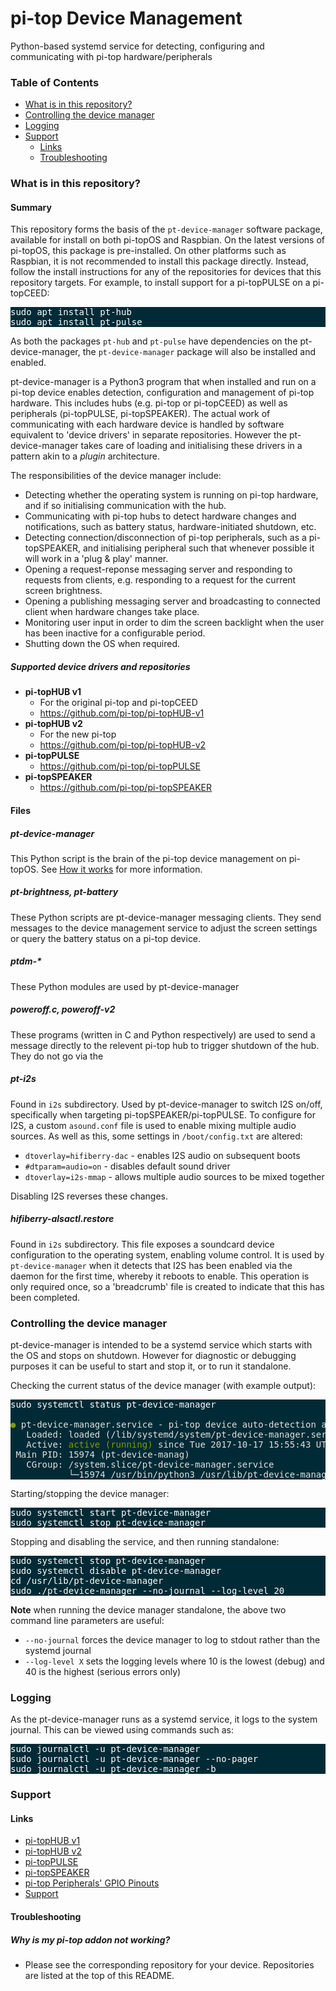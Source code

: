 # pi-top Device Management

Python-based systemd service for detecting, configuring and communicating with pi-top hardware/peripherals

### Table of Contents    
* [What is in this repository?](#repo-contents)
* [Controlling the device manager](#control)
* [Logging](#logging)
* [Support](#support)
    * [Links](#support-links)
    * [Troubleshooting](#support-troubleshooting)

### <a name="repo-contents"></a> What is in this repository?

#### Summary
This repository forms the basis of the `pt-device-manager` software package, available for install on both pi-topOS and Raspbian. On the latest versions of pi-topOS, this package is pre-installed. On other platforms such as Raspbian, it is not recommended to install this package directly. Instead, follow the install instructions for any of the repositories for devices that this repository targets. For example, to install support for a pi-topPULSE on a pi-topCEED:

<pre style="background-color: #002b36; color: #FFFFFF;">
sudo apt install pt-hub
sudo apt install pt-pulse
</pre>

As both the packages `pt-hub` and `pt-pulse` have dependencies on the pt-device-manager, the `pt-device-manager` package will also be installed and enabled.

pt-device-manager is a Python3 program that when installed and run on a pi-top device enables detection, configuration and management of pi-top hardware. This includes hubs (e.g. pi-top or pi-topCEED) as well as peripherals (pi-topPULSE, pi-topSPEAKER). The actual work of communicating with each hardware device is handled by software equivalent to 'device drivers' in separate repositories. However the pt-device-manager takes care of loading and initialising these drivers in a pattern akin to a _plugin_ architecture.

The responsibilities of the device manager include:

* Detecting whether the operating system is running on pi-top hardware, and if so initialising communication with the hub.
* Communicating with pi-top hubs to detect hardware changes and notifications, such as battery status, hardware-initiated shutdown, etc.
* Detecting connection/disconnection of pi-top peripherals, such as a pi-topSPEAKER, and initialising peripheral such that whenever possible it will work in a 'plug & play' manner.
* Opening a request-reponse messaging server and responding to requests from clients, e.g. responding to a request for the current screen brightness.
* Opening a publishing messaging server and broadcasting to connected client when hardware changes take place.
* Monitoring user input in order to dim the screen backlight when the user has been inactive for a configurable period.
* Shutting down the OS when required.

##### Supported device drivers and repositories

* **pi-topHUB v1**
    * For the original pi-top and pi-topCEED
    * https://github.com/pi-top/pi-topHUB-v1
* **pi-topHUB v2**
    * For the new pi-top
    * https://github.com/pi-top/pi-topHUB-v2
* **pi-topPULSE**
    * https://github.com/pi-top/pi-topPULSE
* **pi-topSPEAKER**
    * https://github.com/pi-top/pi-topSPEAKER

#### Files

##### pt-device-manager
This Python script is the brain of the pi-top device management on pi-topOS. See [How it works](#how-it-works) for more information.

##### pt-brightness, pt-battery
These Python scripts are pt-device-manager messaging clients. They send messages to the device management service to adjust the screen settings or query the battery status on a pi-top device.

##### ptdm-*
These Python modules are used by pt-device-manager

##### poweroff.c, poweroff-v2
These programs (written in C and Python respectively) are used to send a message directly to the relevent pi-top hub to trigger shutdown of the hub. They do not go via the 

##### pt-i2s
Found in `i2s` subdirectory. Used by pt-device-manager to switch I2S on/off, specifically when targeting pi-topSPEAKER/pi-topPULSE. To configure for I2S, a custom `asound.conf` file is used to enable mixing multiple audio sources. As well as this, some settings in `/boot/config.txt` are altered:

* `dtoverlay=hifiberry-dac` - enables I2S audio on subsequent boots
* `#dtparam=audio=on` - disables default sound driver
* `dtoverlay=i2s-mmap` - allows multiple audio sources to be mixed together

Disabling I2S reverses these changes.

##### hifiberry-alsactl.restore
Found in `i2s` subdirectory. This file exposes a soundcard device configuration to the operating system, enabling volume control. It is used by `pt-device-manager` when it detects that I2S has been enabled via the daemon for the first time, whereby it reboots to enable. This operation is only required once, so a 'breadcrumb' file is created to indicate that this has been completed.

### <a name="control"></a> Controlling the device manager

pt-device-manager is intended to be a systemd service which starts with the OS and stops on shutdown. However for diagnostic or debugging purposes it can be useful to start and stop it, or to run it standalone.

Checking the current status of the device manager (with example output):

<pre style="background-color: #002b36; color: #FFFFFF;">
sudo systemctl status pt-device-manager

<span style="color:#E0E0E0"><span style="color:#859900">●</span> pt-device-manager.service - pi-top device auto-detection and configuration daemon
   Loaded: loaded (/lib/systemd/system/pt-device-manager.service; enabled)
   Active: <span style="color:#859900">active (running)</span> since Tue 2017-10-17 15:55:43 UTC; 1s ago
 Main PID: 15974 (pt-device-manag)
   CGroup: /system.slice/pt-device-manager.service
           └─15974 /usr/bin/python3 /usr/lib/pt-device-manager/pt-device-manager</span>
</pre>

Starting/stopping the device manager:

<pre style="background-color: #002b36; color: #FFFFFF;">
sudo systemctl start pt-device-manager
sudo systemctl stop pt-device-manager
</pre>

Stopping and disabling the service, and then running standalone:

<pre style="background-color: #002b36; color: #FFFFFF;">
sudo systemctl stop pt-device-manager
sudo systemctl disable pt-device-manager
cd /usr/lib/pt-device-manager
sudo ./pt-device-manager --no-journal --log-level 20
</pre>

**Note** when running the device manager standalone, the above two command line parameters are useful:

* `--no-journal` forces the device manager to log to stdout rather than the systemd journal
* `--log-level X` sets the logging levels where 10 is the lowest (debug) and 40 is the highest (serious errors only)


### <a name="logging"></a> Logging

As the pt-device-manager runs as a systemd service, it logs to the system journal. This can be viewed using commands such as:

<pre style="background-color: #002b36; color: #FFFFFF;">
sudo journalctl -u pt-device-manager
sudo journalctl -u pt-device-manager --no-pager
sudo journalctl -u pt-device-manager -b
</pre>

### <a name="support"></a> Support
#### <a name="support-links"></a> Links
* [pi-topHUB v1](https://github.com/pi-top/pi-topHUB-v1)
* [pi-topHUB v2](https://github.com/pi-top/pi-topHUB-v2)
* [pi-topPULSE](https://github.com/pi-top/pi-topPULSE)
* [pi-topSPEAKER](https://github.com/pi-top/pi-topSPEAKER)
* <a name="support-pinout"></a> [pi-top Peripherals' GPIO Pinouts](https://pinout.xyz/boards#manufacturer=pi-top)
* [Support](https://support.pi-top.com/)

#### <a name="support-troubleshooting"></a> Troubleshooting
##### Why is my pi-top addon not working?

* Please see the corresponding repository for your device. Repositories are listed at the top of this README.
